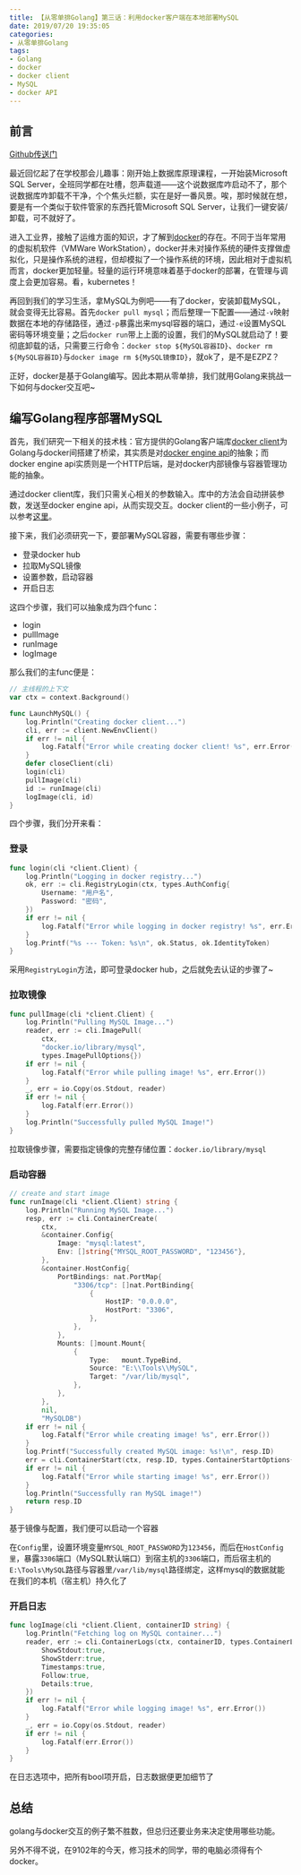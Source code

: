```yaml
---
title: 【从零单排Golang】第三话：利用docker客户端在本地部署MySQL
date: 2019/07/20 19:35:05
categories:
- 从零单排Golang
tags:
- Golang
- docker
- docker client
- MySQL
- docker API
---
```


## 前言

[Github传送门](https://github.com/utmhikari/gofromzero)

最近回忆起了在学校那会儿趣事：刚开始上数据库原理课程，一开始装Microsoft SQL Server，全班同学都在吐槽，怨声载道——这个说数据库咋启动不了，那个说数据库咋卸载不干净，个个焦头烂额，实在是好一番风景。唉，那时候就在想，要是有一个类似于软件管家的东西托管Microsoft SQL Server，让我们一键安装/卸载，可不就好了。

进入工业界，接触了运维方面的知识，才了解到[docker](https://www.docker.com/)的存在。不同于当年常用的虚拟机软件（VMWare WorkStation），docker并未对操作系统的硬件支撑做虚拟化，只是操作系统的进程，但却模拟了一个操作系统的环境，因此相对于虚拟机而言，docker更加轻量。轻量的运行环境意味着基于docker的部署，在管理与调度上会更加容易。看，kubernetes！

再回到我们的学习生活，拿MySQL为例吧——有了docker，安装卸载MySQL，就会变得无比容易。首先`docker pull mysql`；而后整理一下配置——通过`-v`映射数据在本地的存储路径，通过`-p`暴露出来mysql容器的端口，通过`-e`设置MySQL密码等环境变量；之后`docker run`带上上面的设置，我们的MySQL就启动了！要彻底卸载的话，只需要三行命令：`docker stop ${MySQL容器ID}`、`docker rm ${MySQL容器ID}`与`docker image rm ${MySQL镜像ID}`，就ok了，是不是EZPZ？

正好，docker是基于Golang编写。因此本期从零单排，我们就用Golang来挑战一下如何与docker交互吧~

## 编写Golang程序部署MySQL

首先，我们研究一下相关的技术栈：官方提供的Golang客户端库[docker client](https://godoc.org/github.com/docker/docker/client)为Golang与docker间搭建了桥梁，其实质是对[docker engine api](https://docs.docker.com/engine/api/v1.24/)的抽象；而docker engine api实质则是一个HTTP后端，是对docker内部镜像与容器管理功能的抽象。

通过docker client库，我们只需关心相关的参数输入。库中的方法会自动拼装参数，发送至docker engine api，从而实现交互。docker client的一些小例子，可以参考[这里](https://docs.docker.com/develop/sdk/examples/)。

接下来，我们必须研究一下，要部署MySQL容器，需要有哪些步骤：

<!-- more -->

- 登录docker hub
- 拉取MySQL镜像
- 设置参数，启动容器
- 开启日志

这四个步骤，我们可以抽象成为四个func：

- login
- pullImage
- runImage
- logImage

那么我们的主func便是：

```go
// 主线程的上下文
var ctx = context.Background()

func LaunchMySQL() {
    log.Println("Creating docker client...")
    cli, err := client.NewEnvClient()
    if err != nil {
        log.Fatalf("Error while creating docker client! %s", err.Error())
    }
    defer closeClient(cli)
    login(cli)
    pullImage(cli)
    id := runImage(cli)
    logImage(cli, id)
}
```

四个步骤，我们分开来看：

### 登录

```go
func login(cli *client.Client) {
    log.Println("Logging in docker registry...")
    ok, err := cli.RegistryLogin(ctx, types.AuthConfig{
        Username: "用户名",
        Password: "密码",
    })
    if err != nil {
        log.Fatalf("Error while logging in docker registry! %s", err.Error())
    }
    log.Printf("%s --- Token: %s\n", ok.Status, ok.IdentityToken)
}
```

采用`RegistryLogin`方法，即可登录docker hub，之后就免去认证的步骤了~

### 拉取镜像

```go
func pullImage(cli *client.Client) {
    log.Println("Pulling MySQL Image...")
    reader, err := cli.ImagePull(
        ctx,
        "docker.io/library/mysql",
        types.ImagePullOptions{})
    if err != nil {
        log.Fatalf("Error while pulling image! %s", err.Error())
    }
    _, err = io.Copy(os.Stdout, reader)
    if err != nil {
        log.Fatalf(err.Error())
    }
    log.Println("Successfully pulled MySQL Image!")
}
```

拉取镜像步骤，需要指定镜像的完整存储位置：`docker.io/library/mysql`

### 启动容器

```go
// create and start image
func runImage(cli *client.Client) string {
    log.Println("Running MySQL Image...")
    resp, err := cli.ContainerCreate(
        ctx,
        &container.Config{
            Image: "mysql:latest",
            Env: []string{"MYSQL_ROOT_PASSWORD", "123456"},
        },
        &container.HostConfig{
            PortBindings: nat.PortMap{
                "3306/tcp": []nat.PortBinding{
                    {
                        HostIP: "0.0.0.0",
                        HostPort: "3306",
                    },
                },
            },
            Mounts: []mount.Mount{
                {
                    Type:   mount.TypeBind,
                    Source: "E:\\Tools\\MySQL",
                    Target: "/var/lib/mysql",
                },
            },
        },
        nil,
        "MySQLDB")
    if err != nil {
        log.Fatalf("Error while creating image! %s", err.Error())
    }
    log.Printf("Successfully created MySQL image: %s!\n", resp.ID)
    err = cli.ContainerStart(ctx, resp.ID, types.ContainerStartOptions{})
    if err != nil {
        log.Fatalf("Error while starting image! %s", err.Error())
    }
    log.Println("Successfully ran MySQL image!")
    return resp.ID
}
```

基于镜像与配置，我们便可以启动一个容器

在`Config`里，设置环境变量`MYSQL_ROOT_PASSWORD`为`123456`，而后在`HostConfig里`，暴露`3306`端口（MySQL默认端口）到宿主机的`3306`端口，而后宿主机的`E:\Tools\MySQL`路径与容器里`/var/lib/mysql`路径绑定，这样mysql的数据就能在我们的本机（宿主机）持久化了

### 开启日志

```go
func logImage(cli *client.Client, containerID string) {
    log.Println("Fetching log on MySQL container...")
    reader, err := cli.ContainerLogs(ctx, containerID, types.ContainerLogsOptions{
        ShowStdout:true,
        ShowStderr:true,
        Timestamps:true,
        Follow:true,
        Details:true,
    })
    if err != nil {
        log.Fatalf("Error while logging image! %s", err.Error())
    }
    _, err = io.Copy(os.Stdout, reader)
    if err != nil {
        log.Fatalf(err.Error())
    }
}
```

在日志选项中，把所有bool项开启，日志数据便更加细节了

## 总结

golang与docker交互的例子繁不胜数，但总归还要业务来决定使用哪些功能。

另外不得不说，在9102年的今天，修习技术的同学，带的电脑必须得有个docker。
